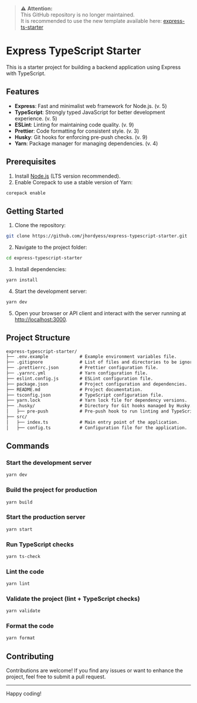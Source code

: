 > ⚠️ **Attention:**  
> This GitHub repository is no longer maintained.  
> It is recommended to use the new template available here: [express-ts-starter](https://github.com/jhordyess/express-ts-starter)
>
# Express TypeScript Starter

This is a starter project for building a backend application using Express with TypeScript.

## Features

- **Express**: Fast and minimalist web framework for Node.js. (v. 5)
- **TypeScript**: Strongly typed JavaScript for better development experience. (v. 5)
- **ESLint**: Linting for maintaining code quality. (v. 9)
- **Prettier**: Code formatting for consistent style. (v. 3)
- **Husky**: Git hooks for enforcing pre-push checks. (v. 9)
- **Yarn**: Package manager for managing dependencies. (v. 4)

## Prerequisites

1. Install [Node.js](https://nodejs.org/en/download) (LTS version recommended).
2. Enable Corepack to use a stable version of Yarn:

```sh
corepack enable
```

## Getting Started

1. Clone the repository:

```sh
git clone https://github.com/jhordyess/express-typescript-starter.git
```

2. Navigate to the project folder:

```sh
cd express-typescript-starter
```

3. Install dependencies:

```sh
yarn install
```

4. Start the development server:

```sh
yarn dev
```

5. Open your browser or API client and interact with the server running at [http://localhost:3000](http://localhost:3000).

## Project Structure

```md
express-typescript-starter/
├── .env.example            # Example environment variables file.
├── .gitignore              # List of files and directories to be ignored by version control.
├── .prettierrc.json        # Prettier configuration file.
├── .yarnrc.yml             # Yarn configuration file.
├── eslint.config.js        # ESLint configuration file.
├── package.json            # Project configuration and dependencies.
├── README.md               # Project documentation.
├── tsconfig.json           # TypeScript configuration file.
├── yarn.lock               # Yarn lock file for dependency versions.
├── .husky/                 # Directory for Git hooks managed by Husky.
│   ├── pre-push            # Pre-push hook to run linting and TypeScript checks.
├── src/
│   ├── index.ts            # Main entry point of the application.
│   ├── config.ts           # Configuration file for the application.
```

## Commands

### Start the development server

```sh
yarn dev
```

### Build the project for production

```sh
yarn build
```

### Start the production server

```sh
yarn start
```

### Run TypeScript checks

```sh
yarn ts-check
```

### Lint the code

```sh
yarn lint
```

### Validate the project (lint + TypeScript checks)

```sh
yarn validate
```

### Format the code

```sh
yarn format
```

## Contributing

Contributions are welcome! If you find any issues or want to enhance the project, feel free to submit a pull request.

---

Happy coding!

